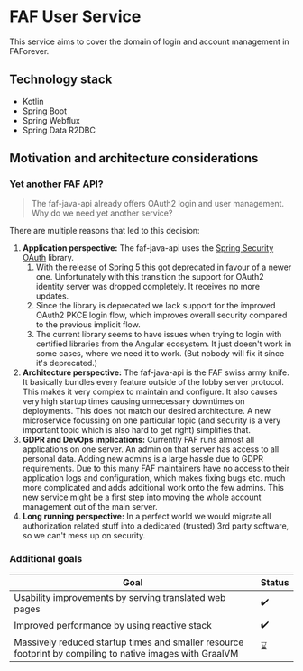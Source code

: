 # FAF User Service

This service aims to cover the domain of login and account management in FAForever.

## Technology stack

- Kotlin
- Spring Boot
- Spring Webflux
- Spring Data R2DBC


## Motivation and architecture considerations

### Yet another FAF API?

> The faf-java-api already offers OAuth2 login and user management. Why do we need yet another service?

There are multiple reasons that led to this decision:

1. **Application perspective:** The faf-java-api uses the 
   [Spring Security OAuth](https://spring.io/projects/spring-security-oauth) library.
   1. With the release of Spring 5 this got deprecated in favour of a newer one. Unfortunately with this transition
   the support for OAuth2 identity server was dropped completely. It receives no more updates.
   1. Since the library is deprecated we lack support for the improved OAuth2 PKCE login flow, which improves overall
    security compared to the previous implicit flow.
   1. The current library seems to have issues when trying to login with certified libraries from the Angular ecosystem.
    It just doesn't work in some cases, where we need it to work. (But nobody will fix it since it's deprecated.)
2. **Architecture perspective:** The faf-java-api is the FAF swiss army knife. It basically bundles every feature 
   outside of the lobby server protocol. This makes it very complex to maintain and configure. It also causes very high 
   startup times causing unnecessary downtimes on deployments. This does not match our desired architecture.
   A new microservice focussing on one particular topic (and security is a very important topic which is also hard to get 
   right) simplifies that.
3. **GDPR and DevOps implications:** Currently FAF runs almost all applications on one server. An admin on that server 
   has access to all personal data. Adding new admins is a large hassle due to GDPR requirements. Due to this many
   FAF maintainers have no access to their application logs and configuration, which makes fixing bugs etc. much more 
   complicated and adds additional work onto the few admins. This new service might
   be a first step into moving the whole account management out of the main server.
4. **Long running perspective:** In a perfect world we would migrate all authorization related stuff into a dedicated 
   (trusted) 3rd party software, so we can't mess up on security.

### Additional goals

Goal | Status
---- | ------
Usability improvements by serving translated web pages | :heavy_check_mark:
Improved performance by using reactive stack | :heavy_check_mark:
Massively reduced startup times and smaller resource footprint by compiling to native images with GraalVM | :hourglass:	
